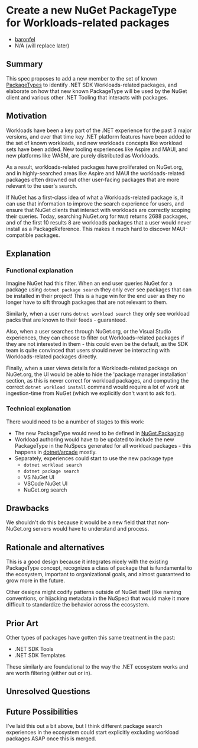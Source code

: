 # **Create a new NuGet PackageType for Workloads-related packages**
- [baronfel](https://github.com/baronfel)
- N/A (will replace later)

## Summary

This spec proposes to add a new member to the set of known [PackageTypes](https://github.com/NuGet/NuGet.Client/blob/bd0764b4a5b78eea77c61f5b82078623c4fc0cfe/src/NuGet.Core/NuGet.Packaging/Core/PackageType.cs#L15-L20) to identify .NET SDK Workloads-related packages, and elaborate on how that new known PackageType will be used by the NuGet client and various other .NET Tooling that interacts with packages.

## Motivation 
 
Workloads have been a key part of the .NET experience for the past 3 major versions, and over that time key .NET platform features have been added to the set of known workloads, and new workloads concepts like workload sets have been added. New tooling experiences like Aspire and MAUI, and new platforms like WASM, are purely distributed as Workloads.

As a result, workloads-related packages have proliferated on NuGet.org, and in  highly-searched areas like Aspire and MAUI the workloads-related packages often drowned out other user-facing packages that are more relevant to the user's search.

If NuGet has a first-class idea of what a Workloads-related package is, it can use that information to improve the search experience for users, and ensure that NuGet clients that interact with workloads are correctly scoping their queries. Today, searching NuGet.org for `MAUI` returns 2688 packages, and of the first 10 results 8 are workloads packages that a user would never install as a PackageReference. This makes it much hard to discover MAUI-compatible packages.

## Explanation

### Functional explanation


Imagine NuGet had this filter. When an end user queries NuGet for a package using `dotnet package search` they only ever see packages that can be installed in their project! This is a huge win for the end user as they no longer have to sift through packages that are not relevant to them.

Similarly, when a user runs `dotnet workload search` they only see workload packs that are known to their feeds - guaranteed.

Also, when a user searches through NuGet.org, or the Visual Studio experiences, they can choose to filter out Workloads-related packages if they are not interested in them - this could even be the default, as the SDK team is quite convinced that users should never be interacting with Workloads-related packages directly.

Finally, when a user views details for a Workloads-related package on NuGet.org, the UI would be able to hide the 'package manager installation' section, as this is never correct for workload packages, and computing the correct `dotnet workload install` command would require a lot of work at ingestion-time from NuGet (which we explicitly don't want to ask for).

### Technical explanation

There would need to be a number of stages to this work:
* The new PackageType would need to be defined in [NuGet.Packaging](https://github.com/NuGet/NuGet.Client/blob/bd0764b4a5b78eea77c61f5b82078623c4fc0cfe/src/NuGet.Core/NuGet.Packaging/Core/PackageType.cs#L15-L20)
* Workload authoring would have to be updated to include the new PackageType in the NuSpecs generated for all workload packages - this happens in [dotnet/arcade](https://github.com/dotnet/arcade) mostly.
* Separately, experiences could start to use the new package type
  * `dotnet workload search`
  * `dotnet package search`
  * VS NuGet UI
  * VSCode NuGet UI
  * NuGet.org search

## Drawbacks

We shouldn't do this because it would be a new field that that non-NuGet.org servers would have to understand and process.

## Rationale and alternatives

<!-- Why is this the best design compared to other designs? -->
<!-- What other designs have been considered and why weren't they chosen? -->
<!-- What is the impact of not doing this? -->

This is a good design because it integrates nicely with the existing PackageType concept, recognizes a class of package that is fundamental to the ecosystem, important to organizational goals, and almost guaranteed to grow more in the future.

Other designs might codify patterns outside of NuGet itself (like naming conventions, or hijacking metadata in the NuSpec) that would make it more difficult to standardize the behavior across the ecosystem.

## Prior Art

<!-- What prior art, both good and bad are related to this proposal? -->

Other types of packages have gotten this same treatment in the past:
* .NET SDK Tools
* .NET SDK Templates

These similarly are foundational to the way the .NET ecosystem works and are worth filtering (either out or in).

<!-- Do other features exist in other ecosystems and what experience have their community had? -->
<!-- What lessons from other communities can we learn from? -->
<!-- Are there any resources that are relevant to this proposal? -->

## Unresolved Questions

<!-- What parts of the proposal do you expect to resolve before this gets accepted? -->
<!-- What parts of the proposal need to be resolved before the proposal is stabilized? -->
<!-- What related issues would you consider out of scope for this proposal but can be addressed in the future? -->

## Future Possibilities

<!-- What future possibilities can you think of that this proposal would help with? -->
I've laid this out a bit above, but I think different package search experiences in the ecosystem could start explicitly excluding workload packages ASAP once this is merged.
